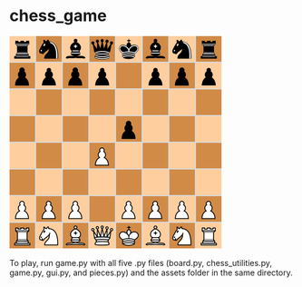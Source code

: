 # chess_game
![image](assets/chessboard.png)

To play, run game.py with all five .py files (board.py, chess_utilities.py, game.py, gui.py, and pieces.py) and the assets folder in the same directory.
